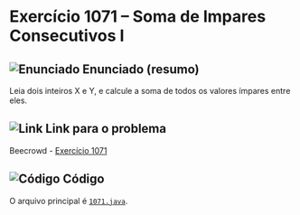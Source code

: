 # Exercício 1071 – Soma de Impares Consecutivos I
## <img src="https://img.icons8.com/ios-glyphs/24/000000/book.png" alt="Enunciado" /> Enunciado (resumo)  
Leia dois inteiros X e Y, e calcule a soma de todos os valores ímpares entre eles.

## <img src="https://img.icons8.com/ios-glyphs/24/000000/link.png" alt="Link" /> Link para o problema  
Beecrowd - [Exercício 1071](https://www.beecrowd.com.br/repository/UOJ_1071_en.html)

## <img src="https://img.icons8.com/ios-glyphs/24/000000/code.png" alt="Código" /> Código  
O arquivo principal é [`1071.java`](1071.java).
